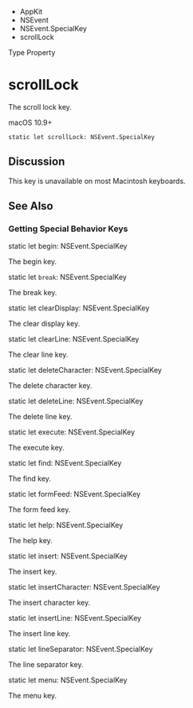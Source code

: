 

- AppKit
- NSEvent
- NSEvent.SpecialKey
-  scrollLock 

Type Property

# scrollLock

The scroll lock key.

macOS 10.9+

``` source
static let scrollLock: NSEvent.SpecialKey
```

## Discussion

This key is unavailable on most Macintosh keyboards.

## See Also

### Getting Special Behavior Keys

static let begin: NSEvent.SpecialKey

The begin key.

static let `break`: NSEvent.SpecialKey

The break key.

static let clearDisplay: NSEvent.SpecialKey

The clear display key.

static let clearLine: NSEvent.SpecialKey

The clear line key.

static let deleteCharacter: NSEvent.SpecialKey

The delete character key.

static let deleteLine: NSEvent.SpecialKey

The delete line key.

static let execute: NSEvent.SpecialKey

The execute key.

static let find: NSEvent.SpecialKey

The find key.

static let formFeed: NSEvent.SpecialKey

The form feed key.

static let help: NSEvent.SpecialKey

The help key.

static let insert: NSEvent.SpecialKey

The insert key.

static let insertCharacter: NSEvent.SpecialKey

The insert character key.

static let insertLine: NSEvent.SpecialKey

The insert line key.

static let lineSeparator: NSEvent.SpecialKey

The line separator key.

static let menu: NSEvent.SpecialKey

The menu key.

